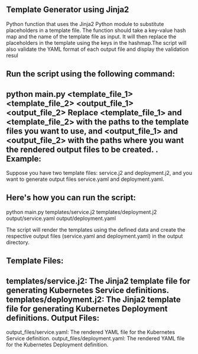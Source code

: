 Template Generator using Jinja2
-------------------------------
Python function that uses the Jinja2 Python module to substitute placeholders in a template file. The function should take a key-value hash map and the name of the template file as input. It will then replace the placeholders in the template using the keys in the hashmap.The script will also validate the YAML format of each output file and display the validation resul

Run the script using the following command:
-------------------------------------------
python main.py <template_file_1> <template_file_2> <output_file_1> <output_file_2>
Replace <template_file_1> and <template_file_2> with the paths to the template files you want to use, and <output_file_1> and <output_file_2> with the paths where you want the rendered output files to be created.
.
Example:
--------
Suppose you have two template files: service.j2 and deployment.j2, and you want to generate output files service.yaml and deployment.yaml.

Here's how you can run the script:
----------------------------------
python main.py templates/service.j2 templates/deployment.j2 output/service.yaml output/deployment.yaml

The script will render the templates using the defined data and create the respective output files (service.yaml and deployment.yaml) in the output directory.

Template Files:
---------------
templates/service.j2: The Jinja2 template file for generating Kubernetes Service definitions.
templates/deployment.j2: The Jinja2 template file for generating Kubernetes Deployment definitions.
Output Files:
-------------
output_files/service.yaml: The rendered YAML file for the Kubernetes Service definition.
output_files/deployment.yaml: The rendered YAML file for the Kubernetes Deployment definition.
